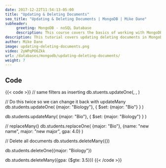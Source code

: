 ```yaml
---
date: 2017-12-22T11:54:13-05:00
title: "Updating & Deleting Documents"
seo_title: "Updating & Deleting Documents | MongoDB | Mike Dane"
subheader:
     greeting: MongoDB - noSQL Database
     description: This course covers the basics of working with MongoDB. Work your way through the videos and we'll teach you everything you need to know to interact with Mongo's flexible document database management system and create powerful document databases!
description: This tutorial covers updating deleting documents in MongoDB.
author: Mike Dane
image: updating-deleting-documents.png
video: 2yWPqPO6Zkk
url: /databases/mongodb/updating-deleting-documents/
weight: 7
---
```


## Code

{{< code >}}
// same filters as inserting
db.stuents.updateOne(<filter>, <update>, <options>)

// Do this twice so we can change it back with updateMany
db.students.updateOne(
     {major: "Biology"},
     {
       $set:
          {major: "Bio"}
     }
)

db.students.updateMany(
     {major: "Bio"},
     {
       $set:
          {major: "Biology"}
     }
)

// replaceMany()
db.students.replaceOne(
     {major: "Bio"},
     {name: "new name", major: "new major", gpa: 4.0}
)

// Delete all documents
db.students.deleteMany({})

db.students.deleteOne({major: "Biology"})

db.students.deleteMany({gpa: {$gte: 3.5}})
{{< /code >}}

